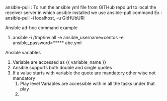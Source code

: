ansible-pull :
To run the ansible yml file from GITHub repo url to local the receiver server in which ansible installed we use ansible-pull command
Ex : ansible-pull -i localhost, -u GitHUbURl

Ansible ad-hoc command example
1. ansible -i /tmp/inv all -e ansible_username=centos -e ansible_password=***** abc.yml

Ansible variables 
1. Variable are accessed as {{ variable_name }}
2. Ansible supports both double and single quotes
3. If a value starts with variable the quote are mandatory other wise not mandatory 
   1. Play level Variables are accessible with in all the tasks under that play
   2. 